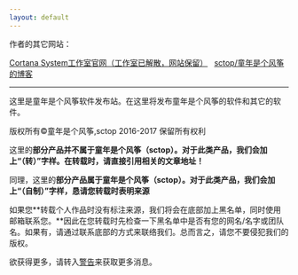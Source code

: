 ```yaml
---
layout: default
---
```


作者的其它网站：

[Cortana System工作室官网（工作室已解散，网站保留）](http://CortanaSystem.icoc.me/)   [sctop/童年是个风筝的博客](https://sctop.github.io/)

------

这里是童年是个风筝软件发布站。在这里将发布童年是个风筝的软件和其它的软件。

版权所有©童年是个风筝,sctop 2016-2017 保留所有权利

这里的**部分产品并不属于童年是个风筝（sctop）。对于此类产品，我们会加上“（转）”字样。在转载时，请直接引用相关的文章地址！**

同理，这里的**部分产品属于童年是个风筝（sctop）。对于此类产品，我们会加上“（自制）”字样，恳请您转载时表明来源**

如果您**转载个人作品时没有标注来源，我们将会在底部加上黑名单，同时使用邮箱联系您。**因此在您转载时先检查一下黑名单中是否有您的网名/名字或团队名。如果有，请通过联系底部的方式来联络我们。总而言之，请您不要侵犯我们的版权。

欲获得更多，请转入[警告](Warning.md)来获取更多消息。
